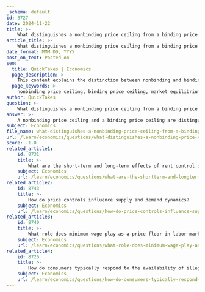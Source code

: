 ```yaml
---
_schema: default
id: 8727
date: 2024-11-22
title: >-
    What distinguishes a nonbinding price ceiling from a binding price ceiling?
article_title: >-
    What distinguishes a nonbinding price ceiling from a binding price ceiling?
date_format: MMM DD, YYYY
post_on_text: Posted on
seo:
  title: QuickTakes | Economics
  page_description: >-
    This content explains the distinction between nonbinding and binding price ceilings, focusing on their effects on the market equilibrium and the resulting economic consequences.
  page_keywords: >-
    nonbinding price ceiling, binding price ceiling, market equilibrium price, price control, government intervention, rental market dynamics, economic shortages, landlord behavior, apartment pricing, market impacts
author: QuickTakes
question: >-
    What distinguishes a nonbinding price ceiling from a binding price ceiling?
answer: >-
    A nonbinding price ceiling and a binding price ceiling are distinguished primarily by their relationship to the market equilibrium price.\n\n1. **Nonbinding Price Ceiling**: A nonbinding price ceiling is set above the equilibrium price, meaning it does not affect the market price or quantity. For example, if the equilibrium price for apartments is $2,000 per month and the government sets a price ceiling at $3,000, the ceiling is nonbinding. In this case, landlords can still charge the market price of $2,000, and the ceiling has no real impact on the market dynamics. Essentially, the market operates as if the ceiling does not exist.\n\n2. **Binding Price Ceiling**: In contrast, a binding price ceiling is set below the equilibrium price, which prevents the market from reaching equilibrium. For instance, if the government imposes a price ceiling of $1,500 on apartments where the equilibrium price is $2,000, this ceiling is binding. It results in a situation where the quantity demanded exceeds the quantity supplied, leading to a shortage. In this scenario, landlords cannot charge more than $1,500, which may discourage them from renting out their properties or maintaining them, ultimately affecting the overall market.\n\nIn summary, the key distinction lies in the ceiling's position relative to the equilibrium price: a nonbinding price ceiling does not influence market conditions, while a binding price ceiling actively disrupts the market equilibrium, leading to shortages and other unintended consequences.
subject: Economics
file_name: what-distinguishes-a-nonbinding-price-ceiling-from-a-binding-price-ceiling.md
url: /learn/economics/questions/what-distinguishes-a-nonbinding-price-ceiling-from-a-binding-price-ceiling
score: -1.0
related_article1:
    id: 8731
    title: >-
        What are the short-term and long-term effects of rent control on housing markets?
    subject: Economics
    url: /learn/economics/questions/what-are-the-shortterm-and-longterm-effects-of-rent-control-on-housing-markets
related_article2:
    id: 8743
    title: >-
        How do price controls influence supply and demand dynamics?
    subject: Economics
    url: /learn/economics/questions/how-do-price-controls-influence-supply-and-demand-dynamics
related_article3:
    id: 8740
    title: >-
        What role does minimum wage play as a price floor in labor markets?
    subject: Economics
    url: /learn/economics/questions/what-role-does-minimum-wage-play-as-a-price-floor-in-labor-markets
related_article4:
    id: 8726
    title: >-
        How do consumers typically respond to the availability of illegal bread?
    subject: Economics
    url: /learn/economics/questions/how-do-consumers-typically-respond-to-the-availability-of-illegal-bread
---
```


&nbsp;